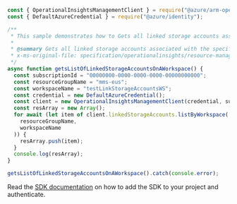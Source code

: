 ```javascript
const { OperationalInsightsManagementClient } = require("@azure/arm-operationalinsights");
const { DefaultAzureCredential } = require("@azure/identity");

/**
 * This sample demonstrates how to Gets all linked storage accounts associated with the specified workspace, storage accounts will be sorted by their data source type.
 *
 * @summary Gets all linked storage accounts associated with the specified workspace, storage accounts will be sorted by their data source type.
 * x-ms-original-file: specification/operationalinsights/resource-manager/Microsoft.OperationalInsights/stable/2020-08-01/examples/LinkedStorageAccountsListByWorkspace.json
 */
async function getsListOfLinkedStorageAccountsOnAWorkspace() {
  const subscriptionId = "00000000-0000-0000-0000-00000000000";
  const resourceGroupName = "mms-eus";
  const workspaceName = "testLinkStorageAccountsWS";
  const credential = new DefaultAzureCredential();
  const client = new OperationalInsightsManagementClient(credential, subscriptionId);
  const resArray = new Array();
  for await (let item of client.linkedStorageAccounts.listByWorkspace(
    resourceGroupName,
    workspaceName
  )) {
    resArray.push(item);
  }
  console.log(resArray);
}

getsListOfLinkedStorageAccountsOnAWorkspace().catch(console.error);
```

Read the [SDK documentation](https://github.com/Azure/azure-sdk-for-js/blob/%40azure%2Farm-operationalinsights_8.0.1/sdk/operationalinsights/arm-operationalinsights/README.md) on how to add the SDK to your project and authenticate.
